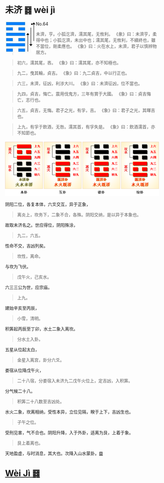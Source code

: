 # 未济 ䷿ wèi jì

<img src="shapes/64.10.png" width="101" alt="未济" align="left">

- No.64

> 未濟，亨。小狐汔濟，濡其尾，无攸利。
>《彖》曰：未濟亨，柔得中也；小狐汔濟，未出中也；濡其尾，无攸利，不續終也，雖不當位，剛柔應也。
>《象》曰：火在水上，未濟，君子以慎辨物居方。

> 初六，濡其尾，吝。
>《象》曰：濡其尾，亦不知極也。

> 九二，曳其輪，貞吉。
>《象》曰：九二貞吉，中以行正也。

> 六三，未濟，征凶，利涉大川。
>《象》曰：未濟征凶，位不當也。

> 九四，貞吉，悔亡。震用伐鬼方，三年有賞于大國。
>《象》曰：貞吉悔亡，志行也。

> 六五，貞吉，无悔。君子之光，有孚，吉。
>《象》曰：君子之光，其暉吉也。

> 上九，有孚于飲酒，无咎。濡其首，有孚失是。
>《象》曰：飲酒濡首，亦不知節也。

<img src="shapes/64.11.png">

阴阳二位，各复本体，六爻交互，异于正象，
> 离炎上，坎务下，二象不合，各殊。阴阳交纳，是以异于本象也。

故取未济名之。世应得位，阴阳殊涂，
> 九二，六五。

性命不交，吉凶列矣。
> 坎性，离命。

与坎为飞伏。
> 戊午火，己亥水。

六三三公为世，应宗庙。
> 上九。

建始辛亥至丙辰，
> 小雪，清明。

积筭起丙辰至丁卯，水土二象入离坎。
> 分水土入卦。

五星从位起太白，
> 金星入离宫，卦分六爻。

娄宿从位降戊午火，
> 二十八宿，分娄宿入未济九二戊午火位上，定吉凶，入积筭。

分气候二十八。
> 积筭二十八数至吉凶处。

水火二象，坎离相纳，受性本异，立位见隔，睽于上下，吉凶生也。
> 子午之位。

受刑见害，气不合也。阴阳升降，入于外卦，适离为艮，上着于象。
> 艮上着离也。

天地盈虚，与时消息，其大也。次降入山水蒙卦。[䷃](e89299meng_cn.md)

# [Wèi Jì ䷿](e69caae6b58eweiji.md)
